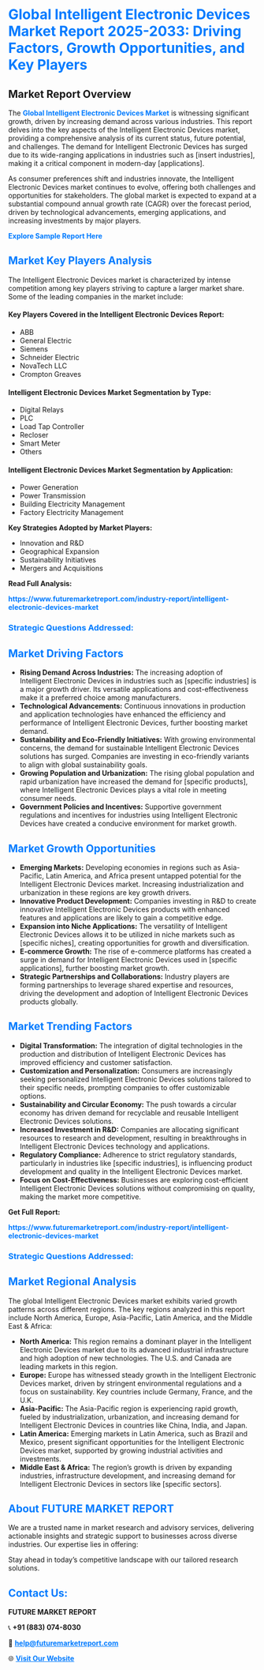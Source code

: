 <h1 style="color: #007BFF;">Global Intelligent Electronic Devices Market Report 2025-2033: Driving Factors, Growth Opportunities, and Key Players</h1>

<section id="overview">
<h2>Market Report Overview</h2>
<p>The <a href="https://www.futuremarketreport.com/industry-report/intelligent-electronic-devices-market" style="color: #007BFF; text-decoration: none;"><strong>Global Intelligent Electronic Devices Market</strong></a> is witnessing significant growth, driven by increasing demand across various industries. This report delves into the key aspects of the Intelligent Electronic Devices market, providing a comprehensive analysis of its current status, future potential, and challenges. The demand for Intelligent Electronic Devices has surged due to its wide-ranging applications in industries such as [insert industries], making it a critical component in modern-day [applications].</p>
<p>As consumer preferences shift and industries innovate, the Intelligent Electronic Devices market continues to evolve, offering both challenges and opportunities for stakeholders. The global market is expected to expand at a substantial compound annual growth rate (CAGR) over the forecast period, driven by technological advancements, emerging applications, and increasing investments by major players.</p>
</section>

<section id="overview">
<p><a href="https://www.futuremarketreport.com/request-sample/reportId=27250" style="color: #007BFF; text-decoration: none;"><strong>Explore Sample Report Here</strong></a></p>
</section>

<section id="key-players">
<h2 style="color: #007BFF;">Market Key Players Analysis</h2>
<p>The Intelligent Electronic Devices market is characterized by intense competition among key players striving to capture a larger market share. Some of the leading companies in the market include:</p>
<h4>Key Players Covered in the Intelligent Electronic Devices Report:</h4>
<ul><li>ABB</li><li>General Electric</li><li>Siemens</li><li>Schneider Electric</li><li>NovaTech LLC</li><li>Crompton Greaves</li></ul>
<h4>Intelligent Electronic Devices Market Segmentation by Type:</h4>
<ul><li>Digital Relays</li><li>PLC</li><li>Load Tap Controller</li><li>Recloser</li><li>Smart Meter</li><li>Others</li></ul>

<h4>Intelligent Electronic Devices Market Segmentation by Application:</h4>
<ul><li>Power Generation</li><li>Power Transmission</li><li>Building Electricity Management</li><li>Factory Electricity Management</li></ul>
<p><strong>Key Strategies Adopted by Market Players:</strong></p>
<ul>
<li>Innovation and R&D</li>
<li>Geographical Expansion</li>
<li>Sustainability Initiatives</li>
<li>Mergers and Acquisitions</li>
</ul>
</section>

<section>
<p><strong>Read Full Analysis: </strong></p><a href="https://www.futuremarketreport.com/industry-report/intelligent-electronic-devices-market" style="color: #007BFF; text-decoration: none;"><strong>https://www.futuremarketreport.com/industry-report/intelligent-electronic-devices-market</strong></a>
<h3 style="color: #007BFF;">Strategic Questions Addressed:</h3>
</section>

<section id="driving-factors">
<h2 style="color: #007BFF;">Market Driving Factors</h2>
<ul>
<li><strong>Rising Demand Across Industries:</strong> The increasing adoption of Intelligent Electronic Devices in industries such as [specific industries] is a major growth driver. Its versatile applications and cost-effectiveness make it a preferred choice among manufacturers.</li>
<li><strong>Technological Advancements:</strong> Continuous innovations in production and application technologies have enhanced the efficiency and performance of Intelligent Electronic Devices, further boosting market demand.</li>
<li><strong>Sustainability and Eco-Friendly Initiatives:</strong> With growing environmental concerns, the demand for sustainable Intelligent Electronic Devices solutions has surged. Companies are investing in eco-friendly variants to align with global sustainability goals.</li>
<li><strong>Growing Population and Urbanization:</strong> The rising global population and rapid urbanization have increased the demand for [specific products], where Intelligent Electronic Devices plays a vital role in meeting consumer needs.</li>
<li><strong>Government Policies and Incentives:</strong> Supportive government regulations and incentives for industries using Intelligent Electronic Devices have created a conducive environment for market growth.</li>
</ul>
</section>

<section id="growth-opportunities">
<h2 style="color: #007BFF;">Market Growth Opportunities</h2>
<ul>
<li><strong>Emerging Markets:</strong> Developing economies in regions such as Asia-Pacific, Latin America, and Africa present untapped potential for the Intelligent Electronic Devices market. Increasing industrialization and urbanization in these regions are key growth drivers.</li>
<li><strong>Innovative Product Development:</strong> Companies investing in R&D to create innovative Intelligent Electronic Devices products with enhanced features and applications are likely to gain a competitive edge.</li>
<li><strong>Expansion into Niche Applications:</strong> The versatility of Intelligent Electronic Devices allows it to be utilized in niche markets such as [specific niches], creating opportunities for growth and diversification.</li>
<li><strong>E-commerce Growth:</strong> The rise of e-commerce platforms has created a surge in demand for Intelligent Electronic Devices used in [specific applications], further boosting market growth.</li>
<li><strong>Strategic Partnerships and Collaborations:</strong> Industry players are forming partnerships to leverage shared expertise and resources, driving the development and adoption of Intelligent Electronic Devices products globally.</li>
</ul>
</section>

<section id="trending-factors">
<h2 style="color: #007BFF;">Market Trending Factors</h2>
<ul>
<li><strong>Digital Transformation:</strong> The integration of digital technologies in the production and distribution of Intelligent Electronic Devices has improved efficiency and customer satisfaction.</li>
<li><strong>Customization and Personalization:</strong> Consumers are increasingly seeking personalized Intelligent Electronic Devices solutions tailored to their specific needs, prompting companies to offer customizable options.</li>
<li><strong>Sustainability and Circular Economy:</strong> The push towards a circular economy has driven demand for recyclable and reusable Intelligent Electronic Devices solutions.</li>
<li><strong>Increased Investment in R&D:</strong> Companies are allocating significant resources to research and development, resulting in breakthroughs in Intelligent Electronic Devices technology and applications.</li>
<li><strong>Regulatory Compliance:</strong> Adherence to strict regulatory standards, particularly in industries like [specific industries], is influencing product development and quality in the Intelligent Electronic Devices market.</li>
<li><strong>Focus on Cost-Effectiveness:</strong> Businesses are exploring cost-efficient Intelligent Electronic Devices solutions without compromising on quality, making the market more competitive.</li>
</ul>
</section>

<section>
<p><strong>Get Full Report: </strong></p><a href="https://www.futuremarketreport.com/industry-report/intelligent-electronic-devices-market" style="color: #007BFF; text-decoration: none;"><strong>https://www.futuremarketreport.com/industry-report/intelligent-electronic-devices-market</strong></a>
<h3 style="color: #007BFF;">Strategic Questions Addressed:</h3>
</section>


<section id="regional-analysis">
<h2 style="color: #007BFF;">Market Regional Analysis</h2>
<p>The global Intelligent Electronic Devices market exhibits varied growth patterns across different regions. The key regions analyzed in this report include North America, Europe, Asia-Pacific, Latin America, and the Middle East & Africa:</p>
<ul>
<li><strong>North America:</strong> This region remains a dominant player in the Intelligent Electronic Devices market due to its advanced industrial infrastructure and high adoption of new technologies. The U.S. and Canada are leading markets in this region.</li>
<li><strong>Europe:</strong> Europe has witnessed steady growth in the Intelligent Electronic Devices market, driven by stringent environmental regulations and a focus on sustainability. Key countries include Germany, France, and the U.K.</li>
<li><strong>Asia-Pacific:</strong> The Asia-Pacific region is experiencing rapid growth, fueled by industrialization, urbanization, and increasing demand for Intelligent Electronic Devices in countries like China, India, and Japan.</li>
<li><strong>Latin America:</strong> Emerging markets in Latin America, such as Brazil and Mexico, present significant opportunities for the Intelligent Electronic Devices market, supported by growing industrial activities and investments.</li>
<li><strong>Middle East & Africa:</strong> The region’s growth is driven by expanding industries, infrastructure development, and increasing demand for Intelligent Electronic Devices in sectors like [specific sectors].</li>
</ul>
</section>

<footer>
<h2 style="color: #007BFF;">About FUTURE MARKET REPORT</h2>
<p>We are a trusted name in market research and advisory services, delivering actionable insights and strategic support to businesses across diverse industries. Our expertise lies in offering:</p>

<p>Stay ahead in today’s competitive landscape with our tailored research solutions.</p>

<h2 style="color: #007BFF;">Contact Us:</h2>
<p><strong>FUTURE MARKET REPORT</strong></p>
<p>📞 <strong>+91 (883) 074-8030</strong></p>
<p>📧 <strong><a href="mailto:help@futuremarketreport.com" style="color: #007BFF;">help@futuremarketreport.com</a></strong></p>
<p>🌐 <strong><a href="https://www.futuremarketreport.com/" style="color: #007BFF;">Visit Our Website</a></strong></p>
</footer>